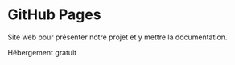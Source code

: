 # GitHub Pages

Site web pour présenter notre projet et y mettre la documentation. 

Hébergement gratuit 
